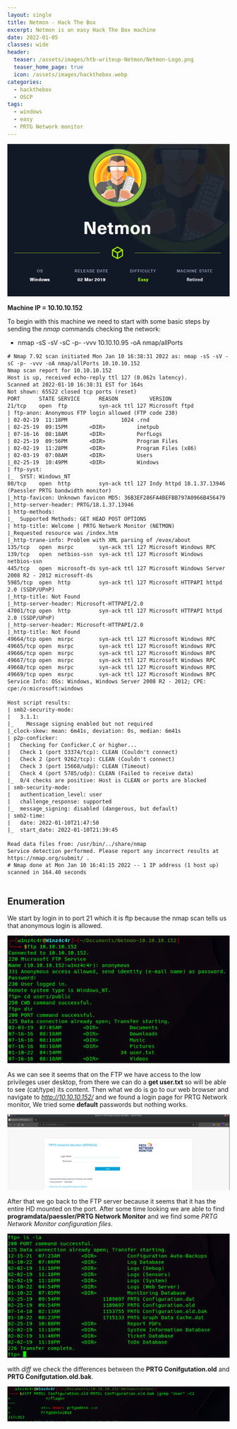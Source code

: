 ```yaml
---
layout: single
title: Netmon - Hack The Box
excerpt: Netmon is an easy Hack The Box machine
date: 2022-01-05
classes: wide
header:
  teaser: /assets/images/htb-writeup-Netmon/Netmon-Logo.png
  teaser_home_page: true
  icon: /assets/images/hackthebox.webp
categories:
  - hackthebox
  - OSCP
tags:  
  - windows
  - easy
  - PRTG Network monitor
---
```


![](/assets/images/htb-writeup-Netmon/Netmon-Logo.png)

**Machine IP = 10.10.10.152**

To begin with this machine we need to start with some basic steps by sending the *nmap* commands checking the network:
  * nmap -sS -sV -sC -p- -vvv 10.10.10.95 -oA nmap/allPorts

```
# Nmap 7.92 scan initiated Mon Jan 10 16:38:31 2022 as: nmap -sS -sV -sC -p- -vvv -oA nmap/allPorts 10.10.10.152
Nmap scan report for 10.10.10.152
Host is up, received echo-reply ttl 127 (0.062s latency).
Scanned at 2022-01-10 16:38:31 EST for 164s
Not shown: 65522 closed tcp ports (reset)
PORT      STATE SERVICE      REASON          VERSION
21/tcp    open  ftp          syn-ack ttl 127 Microsoft ftpd
| ftp-anon: Anonymous FTP login allowed (FTP code 230)
| 02-02-19  11:18PM                 1024 .rnd
| 02-25-19  09:15PM       <DIR>          inetpub
| 07-16-16  08:18AM       <DIR>          PerfLogs
| 02-25-19  09:56PM       <DIR>          Program Files
| 02-02-19  11:28PM       <DIR>          Program Files (x86)
| 02-03-19  07:08AM       <DIR>          Users
|_02-25-19  10:49PM       <DIR>          Windows
| ftp-syst:
|_  SYST: Windows_NT
80/tcp    open  http         syn-ack ttl 127 Indy httpd 18.1.37.13946 (Paessler PRTG bandwidth monitor)
|_http-favicon: Unknown favicon MD5: 36B3EF286FA4BEFBB797A0966B456479
|_http-server-header: PRTG/18.1.37.13946
| http-methods:
|_  Supported Methods: GET HEAD POST OPTIONS
| http-title: Welcome | PRTG Network Monitor (NETMON)
|_Requested resource was /index.htm
|_http-trane-info: Problem with XML parsing of /evox/about
135/tcp   open  msrpc        syn-ack ttl 127 Microsoft Windows RPC
139/tcp   open  netbios-ssn  syn-ack ttl 127 Microsoft Windows netbios-ssn
445/tcp   open  microsoft-ds syn-ack ttl 127 Microsoft Windows Server 2008 R2 - 2012 microsoft-ds
5985/tcp  open  http         syn-ack ttl 127 Microsoft HTTPAPI httpd 2.0 (SSDP/UPnP)
|_http-title: Not Found
|_http-server-header: Microsoft-HTTPAPI/2.0
47001/tcp open  http         syn-ack ttl 127 Microsoft HTTPAPI httpd 2.0 (SSDP/UPnP)
|_http-server-header: Microsoft-HTTPAPI/2.0
|_http-title: Not Found
49664/tcp open  msrpc        syn-ack ttl 127 Microsoft Windows RPC
49665/tcp open  msrpc        syn-ack ttl 127 Microsoft Windows RPC
49666/tcp open  msrpc        syn-ack ttl 127 Microsoft Windows RPC
49667/tcp open  msrpc        syn-ack ttl 127 Microsoft Windows RPC
49668/tcp open  msrpc        syn-ack ttl 127 Microsoft Windows RPC
49669/tcp open  msrpc        syn-ack ttl 127 Microsoft Windows RPC
Service Info: OSs: Windows, Windows Server 2008 R2 - 2012; CPE: cpe:/o:microsoft:windows

Host script results:
| smb2-security-mode:
|   3.1.1:
|_    Message signing enabled but not required
|_clock-skew: mean: 6m41s, deviation: 0s, median: 6m41s
| p2p-conficker:
|   Checking for Conficker.C or higher...
|   Check 1 (port 33374/tcp): CLEAN (Couldn't connect)
|   Check 2 (port 9262/tcp): CLEAN (Couldn't connect)
|   Check 3 (port 15668/udp): CLEAN (Timeout)
|   Check 4 (port 5785/udp): CLEAN (Failed to receive data)
|_  0/4 checks are positive: Host is CLEAN or ports are blocked
| smb-security-mode:
|   authentication_level: user
|   challenge_response: supported
|_  message_signing: disabled (dangerous, but default)
| smb2-time:
|   date: 2022-01-10T21:47:50
|_  start_date: 2022-01-10T21:39:45

Read data files from: /usr/bin/../share/nmap
Service detection performed. Please report any incorrect results at https://nmap.org/submit/ .
# Nmap done at Mon Jan 10 16:41:15 2022 -- 1 IP address (1 host up) scanned in 164.40 seconds


```

## Enumeration

We start by login in to port 21 which it is ftp because the nmap scan tells us that anonymous login is allowed.

![](/assets/images/htb-writeup-Netmon/p1.png)

As we can see it seems that on the FTP we have access to  the low privileges user desktop, from there we can do a **get user.txt** so will be able to see (cat/type) its content.
Then what we do is go to our web browser and navigate to *http://10.10.10.152/* and we found a login page for PRTG Network monitor, We tried some **default** passwords but nothing works.

![](/assets/images/htb-writeup-Netmon/p2.png)

After that we go back to the FTP server because it seems that it has the entire HD mounted on the port. After some time looking we are able to find **programdata/paessler/PRTG Network Monitor** and we find some *PRTG Network Monitor configuration files*.

![](/assets/images/htb-writeup-Netmon/p3.png)

with *diff*  we check the differences between the **PRTG Conifgutation.old** and **PRTG Conifgutation.old.bak**.

![](/assets/images/htb-writeup-Netmon/p4.png)
